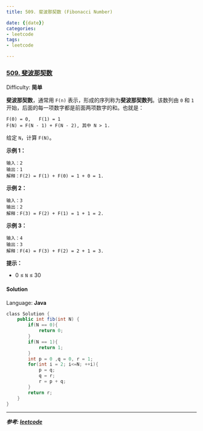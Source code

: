 ```yaml
---
title: 509. 斐波那契数 (Fibonacci Number)

date: {{date}}
categories:
- leetcode
tags:
- leetcode

---
```

### [509\. 斐波那契数](https://leetcode-cn.com/problems/fibonacci-number/)

Difficulty: **简单**


**斐波那契数**，通常用 `F(n)` 表示，形成的序列称为**斐波那契数列**。该数列由 `0` 和 `1` 开始，后面的每一项数字都是前面两项数字的和。也就是：

```
F(0) = 0,   F(1) = 1
F(N) = F(N - 1) + F(N - 2), 其中 N > 1.
```

给定 `N`，计算 `F(N)`。

**示例 1：**

```
输入：2
输出：1
解释：F(2) = F(1) + F(0) = 1 + 0 = 1.
```

**示例 2：**

```
输入：3
输出：2
解释：F(3) = F(2) + F(1) = 1 + 1 = 2.
```

**示例 3：**

```
输入：4
输出：3
解释：F(4) = F(3) + F(2) = 2 + 1 = 3.
```

**提示：**

*   0 ≤ `N` ≤ 30


#### Solution

Language: **Java**

```java
​class Solution {
    public int fib(int N) {
        if(N == 0){
            return 0;
        }
        if(N == 1){
            return 1;
        }
        int p = 0 ,q = 0, r = 1;
        for(int i = 2; i<=N; ++i){
            p = q;
            q = r;
            r = p + q;
        }
        return r;
    }
}
```
---
***参考:
[leetcode](https://leetcode-cn.com/problems/fibonacci-number/)***
